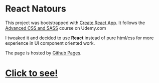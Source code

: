 # React Natours
This project was bootstrapped with [Create React App](https://github.com/facebook/create-react-app).
It follows the [Advanced CSS and SASS](https://www.udemy.com/course/advanced-css-and-sass/) course on Udemy.com

I tweaked it and decided to use __React__ instead of pure html/css for more experience in UI component oriented work.

The page is hosted by [Github Pages](https://pages.github.com/).

# [Click to see!](https://ethanabowen.github.io/React-Natours/)
